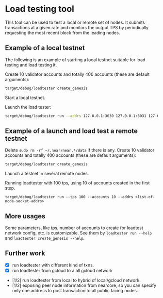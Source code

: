 # Load testing tool

This tool can be used to test a local or remote set of nodes. It submits transactions at a given rate and monitors
the output TPS by periodically requesting the most recent block from the leading nodes.

## Example of a local testnet

The following is an example of starting a local testnet suitable for load testing and load testing it.

Create 10 validator accounts and totally 400 accounts (these are default arguments):
```bash
target/debug/loadtester create_genesis
```

Start a local testnet.

Launch the load tester:
```bash
target/debug/loadtester run --addrs 127.0.0.1:3030 127.0.0.1:3031 127.0.0.1:3032 127.0.0.1:3033
```

## Example of a launch and load test a remote testnet
Delete `sudo rm -rf ~/.near/near.*/data` if there is any. Create 10 validator accounts and totally 400 accounts (these are default arguments):
```bash
target/debug/loadtester create_genesis
```

Launch a testnet in several remote nodes.

Running loadtester with 100 tps, using 10 of accounts created in the first step.
```
target/debug/loadtester run --tps 100 --accounts 10 --addrs <list-of-node-socket-addrs>
```

## More usages

Some parameters, like tps, number of accounts to create for loadtest network config, etc. is customizable. See them by
`loadtester run --help` and `loadtester create_genesis --help`.

## Further work
- [x] run loadtester with different kind of txns.
- [x] run loadtester from gcloud to a all gcloud network
- [1/2] run loadtester from local to hybrid of local/gcloud network.
- [1/2] exposing peer node information from nearcore, so you can specify only one address to post transaction to all public facing nodes.
